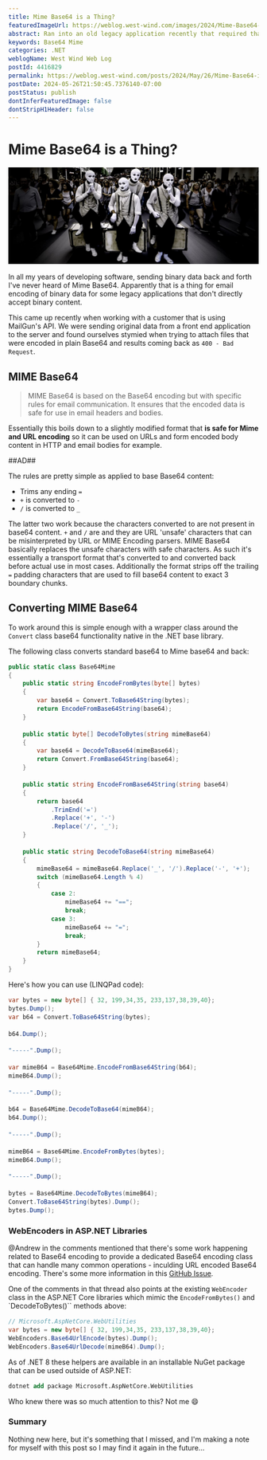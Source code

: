 ```yaml
---
title: Mime Base64 is a Thing?
featuredImageUrl: https://weblog.west-wind.com/images/2024/Mime-Base64-is-a-Thing/MimeBanner.jpg
abstract: Ran into an old legacy application recently that required that attached data was preformatted to Mime Base64 which I never even heard of before. Turns out it's a 'url-safe' version of base64 that replaces certain characters that can be present in base64 with 'safe' characters. In this short post I show a small helper that handles several Base64 Mime operations.
keywords: Base64 Mime
categories: .NET
weblogName: West Wind Web Log
postId: 4416829
permalink: https://weblog.west-wind.com/posts/2024/May/26/Mime-Base64-is-a-Thing
postDate: 2024-05-26T21:50:45.7376140-07:00
postStatus: publish
dontInferFeaturedImage: false
dontStripH1Header: false
---
```

# Mime Base64 is a Thing?

![Mime Banner](MimeBanner.jpg)

In all my years of developing software, sending binary data back and forth I've never heard of Mime Base64. Apparently that is a thing for email encoding of binary data for some legacy applications that don't directly accept binary content.

This came up recently when working with a customer that is using MailGun's API. We were sending original data from a front end application to the server and found ourselves stymied when trying to attach files that were encoded in plain Base64 and results coming back as `400 - Bad Request`.

## MIME Base64

> MIME Base64 is based on the Base64 encoding but with specific rules for email communication. It ensures that the encoded data is safe for use in email headers and bodies.

Essentially this boils down to a slightly modified format that **is safe for Mime and URL encoding** so it can be used on URLs and form encoded body content in HTTP and email bodies for example.

##AD##

The rules are pretty simple as applied to base Base64 content:

* Trims any ending `=` 
* `+` is converted to `-`
* `/` is converted to `_`

The latter two work because the characters converted to are not present in base64 content. `+` and `/` are and they are URL 'unsafe' characters that can be misinterpreted by URL or MIME Encoding parsers. MIME Base64 basically replaces the unsafe characters with safe characters. As such it's essentially a transport format that's converted to and converted back before actual use in most cases. Additionally the format strips off the trailing `=` padding characters that are used to fill base64 content to exact 3 boundary chunks.

## Converting MIME Base64
To work around this is simple enough with a wrapper class around the `Convert` class base64 functionality native in the .NET base library.

The following class converts standard base64 to Mime base64 and back:

```cs
public static class Base64Mime
{
	public static string EncodeFromBytes(byte[] bytes)
	{
		var base64 = Convert.ToBase64String(bytes);
		return EncodeFromBase64String(base64);
	}
	
	public static byte[] DecodeToBytes(string mimeBase64)
	{		
		var base64 = DecodeToBase64(mimeBase64);
		return Convert.FromBase64String(base64);
	}

	public static string EncodeFromBase64String(string base64)
	{
		return base64
			.TrimEnd('=')
			.Replace('+', '-')
			.Replace('/', '_');
	}

	public static string DecodeToBase64(string mimeBase64)
	{
		mimeBase64 = mimeBase64.Replace('_', '/').Replace('-', '+');
		switch (mimeBase64.Length % 4)
		{
			case 2:
				mimeBase64 += "==";
				break;
			case 3:
				mimeBase64 += "=";
				break;
		}
		return mimeBase64;
	}	
}
```

Here's how you can use (LINQPad code):

```cs
var bytes = new byte[] { 32, 199,34,35, 233,137,38,39,40};
bytes.Dump();
var b64 = Convert.ToBase64String(bytes);

b64.Dump();

"-----".Dump();

var mimeB64 = Base64Mime.EncodeFromBase64String(b64);
mimeB64.Dump();

"-----".Dump();

b64 = Base64Mime.DecodeToBase64(mimeB64);
b64.Dump();

"-----".Dump();

mimeB64 = Base64Mime.EncodeFromBytes(bytes);
mimeB64.Dump();

"-----".Dump();

bytes = Base64Mime.DecodeToBytes(mimeB64);
Convert.ToBase64String(bytes).Dump();
bytes.Dump();
```	


### WebEncoders in ASP.NET Libraries
@Andrew in the comments mentioned that there's some work happening related to Base64 encoding to provide a dedicated Base64 encoding class that can handle many common operations - inculding URL encoded Base64 encoding. There's some more information in this [GitHub Issue](https://github.com/dotnet/runtime/issues/1658). 

One of the comments in that thread also points at the existing `WebEncoder` class in the ASP.NET Core libraries which mimic the `EncodeFromBytes()` and `DecodeToBytes()`` methods above:

```csharp
// Microsoft.AspNetCore.WebUtilities
var bytes = new byte[] { 32, 199,34,35, 233,137,38,39,40};
WebEncoders.Base64UrlEncode(bytes).Dump();
WebEncoders.Base64UrlDecode(mimeB64).Dump();
```	

As of .NET 8 these helpers are available in an installable NuGet package that can be used outside of ASP.NET:

```ps
dotnet add package Microsoft.AspNetCore.WebUtilities
```

Who knew there was so much attention to this? Not me :smile:

### Summary
Nothing new here, but it's something that I missed, and I'm making a note for myself with this post so I may find it again in the future...